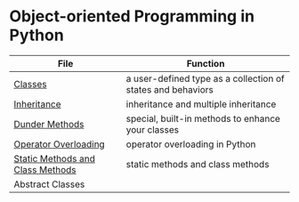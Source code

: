 # Object-oriented Programming in Python

| File | Function |
| ---- | -------- |
| [Classes](https://github.com/EthanC2/Notes-and-Writeups/blob/main/Python/Object-oriented%20Programming/Classes.md) | a user-defined type as a collection of states and behaviors |
| [Inheritance](https://github.com/EthanC2/Notes-and-Writeups/blob/main/Python/Object-oriented%20Programming/Inheritance.md) | inheritance and multiple inheritance |
| [Dunder Methods](https://github.com/EthanC2/Notes-and-Writeups/blob/main/Python/Object-oriented%20Programming/Dunder%20Methods.md) | special, built-in methods to enhance your classes  |
| [Operator Overloading](https://github.com/EthanC2/Notes-and-Writeups/blob/main/Python/Object-oriented%20Programming/Operator%20Overloading.md) | operator overloading in Python |
| [Static Methods and Class Methods](https://github.com/EthanC2/Notes-and-Writeups/blob/main/Python/Object-oriented%20Programming/Static%20and%20Class%20Methods.md) | static methods and class methods |
| Abstract Classes |  |
